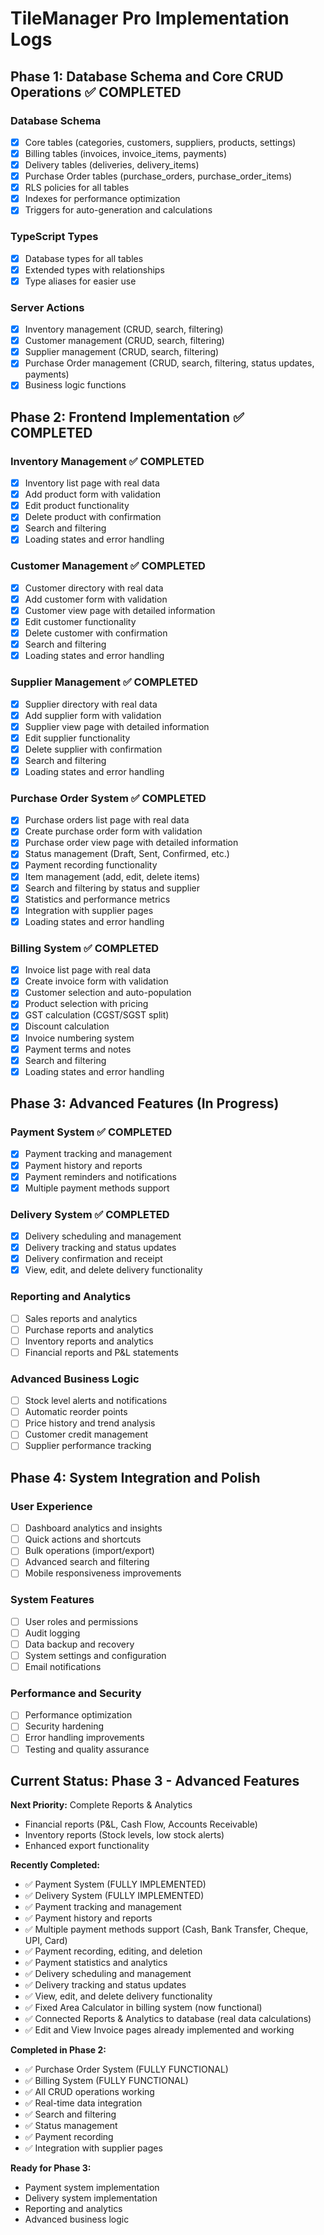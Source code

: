 # TileManager Pro Implementation Logs

## Phase 1: Database Schema and Core CRUD Operations ✅ COMPLETED

### Database Schema
- [x] Core tables (categories, customers, suppliers, products, settings)
- [x] Billing tables (invoices, invoice_items, payments)
- [x] Delivery tables (deliveries, delivery_items)
- [x] Purchase Order tables (purchase_orders, purchase_order_items)
- [x] RLS policies for all tables
- [x] Indexes for performance optimization
- [x] Triggers for auto-generation and calculations

### TypeScript Types
- [x] Database types for all tables
- [x] Extended types with relationships
- [x] Type aliases for easier use

### Server Actions
- [x] Inventory management (CRUD, search, filtering)
- [x] Customer management (CRUD, search, filtering)
- [x] Supplier management (CRUD, search, filtering)
- [x] Purchase Order management (CRUD, search, filtering, status updates, payments)
- [x] Business logic functions

## Phase 2: Frontend Implementation ✅ COMPLETED

### Inventory Management ✅ COMPLETED
- [x] Inventory list page with real data
- [x] Add product form with validation
- [x] Edit product functionality
- [x] Delete product with confirmation
- [x] Search and filtering
- [x] Loading states and error handling

### Customer Management ✅ COMPLETED
- [x] Customer directory with real data
- [x] Add customer form with validation
- [x] Customer view page with detailed information
- [x] Edit customer functionality
- [x] Delete customer with confirmation
- [x] Search and filtering
- [x] Loading states and error handling

### Supplier Management ✅ COMPLETED
- [x] Supplier directory with real data
- [x] Add supplier form with validation
- [x] Supplier view page with detailed information
- [x] Edit supplier functionality
- [x] Delete supplier with confirmation
- [x] Search and filtering
- [x] Loading states and error handling

### Purchase Order System ✅ COMPLETED
- [x] Purchase orders list page with real data
- [x] Create purchase order form with validation
- [x] Purchase order view page with detailed information
- [x] Status management (Draft, Sent, Confirmed, etc.)
- [x] Payment recording functionality
- [x] Item management (add, edit, delete items)
- [x] Search and filtering by status and supplier
- [x] Statistics and performance metrics
- [x] Integration with supplier pages
- [x] Loading states and error handling

### Billing System ✅ COMPLETED
- [x] Invoice list page with real data
- [x] Create invoice form with validation
- [x] Customer selection and auto-population
- [x] Product selection with pricing
- [x] GST calculation (CGST/SGST split)
- [x] Discount calculation
- [x] Invoice numbering system
- [x] Payment terms and notes
- [x] Search and filtering
- [x] Loading states and error handling

## Phase 3: Advanced Features (In Progress)

### Payment System ✅ COMPLETED
- [x] Payment tracking and management
- [x] Payment history and reports
- [x] Payment reminders and notifications
- [x] Multiple payment methods support

### Delivery System ✅ COMPLETED
- [x] Delivery scheduling and management
- [x] Delivery tracking and status updates
- [x] Delivery confirmation and receipt
- [x] View, edit, and delete delivery functionality

### Reporting and Analytics
- [ ] Sales reports and analytics
- [ ] Purchase reports and analytics
- [ ] Inventory reports and analytics
- [ ] Financial reports and P&L statements

### Advanced Business Logic
- [ ] Stock level alerts and notifications
- [ ] Automatic reorder points
- [ ] Price history and trend analysis
- [ ] Customer credit management
- [ ] Supplier performance tracking

## Phase 4: System Integration and Polish

### User Experience
- [ ] Dashboard analytics and insights
- [ ] Quick actions and shortcuts
- [ ] Bulk operations (import/export)
- [ ] Advanced search and filtering
- [ ] Mobile responsiveness improvements

### System Features
- [ ] User roles and permissions
- [ ] Audit logging
- [ ] Data backup and recovery
- [ ] System settings and configuration
- [ ] Email notifications

### Performance and Security
- [ ] Performance optimization
- [ ] Security hardening
- [ ] Error handling improvements
- [ ] Testing and quality assurance

## Current Status: Phase 3 - Advanced Features

**Next Priority:** Complete Reports & Analytics
- Financial reports (P&L, Cash Flow, Accounts Receivable)
- Inventory reports (Stock levels, low stock alerts)
- Enhanced export functionality

**Recently Completed:**
- ✅ Payment System (FULLY IMPLEMENTED)
- ✅ Delivery System (FULLY IMPLEMENTED)
- ✅ Payment tracking and management
- ✅ Payment history and reports
- ✅ Multiple payment methods support (Cash, Bank Transfer, Cheque, UPI, Card)
- ✅ Payment recording, editing, and deletion
- ✅ Payment statistics and analytics
- ✅ Delivery scheduling and management
- ✅ Delivery tracking and status updates
- ✅ View, edit, and delete delivery functionality
- ✅ Fixed Area Calculator in billing system (now functional)
- ✅ Connected Reports & Analytics to database (real data calculations)
- ✅ Edit and View Invoice pages already implemented and working

**Completed in Phase 2:**
- ✅ Purchase Order System (FULLY FUNCTIONAL)
- ✅ Billing System (FULLY FUNCTIONAL)
- ✅ All CRUD operations working
- ✅ Real-time data integration
- ✅ Search and filtering
- ✅ Status management
- ✅ Payment recording
- ✅ Integration with supplier pages

**Ready for Phase 3:**
- Payment system implementation
- Delivery system implementation
- Reporting and analytics
- Advanced business logic 
